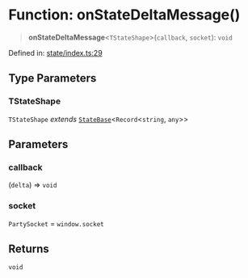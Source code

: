 # Function: onStateDeltaMessage()

> **onStateDeltaMessage**\<`TStateShape`\>(`callback`, `socket`): `void`

Defined in: [state/index.ts:29](https://github.com/benallfree/lab13/blob/9ac0af7da9640b4b5437ad34793eec1f82ae6b92/sdk/src/online/state/index.ts#L29)

## Type Parameters

### TStateShape

`TStateShape` *extends* [`StateBase`](../type-aliases/StateBase.md)\<`Record`\<`string`, `any`\>\>

## Parameters

### callback

(`delta`) => `void`

### socket

`PartySocket` = `window.socket`

## Returns

`void`
